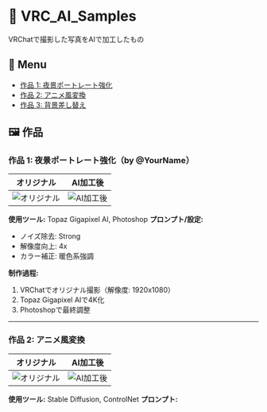 # 🎨 VRC_AI_Samples

VRChatで撮影した写真をAIで加工したもの

## 📑 Menu
- [作品 1: 夜景ポートレート強化](#作品-1-夜景ポートレート強化)
- [作品 2: アニメ風変換](#作品-2-アニメ風変換)
- [作品 3: 背景差し替え](#作品-3-背景差し替え)

## 🖼️ 作品

### 作品 1: 夜景ポートレート強化（by @YourName）

| オリジナル | AI加工後 |
|-----------|----------|
| ![オリジナル](/images/work001/original.jpg) | ![AI加工後](/images/work001/ai_enhanced.jpg) |

**使用ツール:** Topaz Gigapixel AI, Photoshop
**プロンプト/設定:** 
- ノイズ除去: Strong
- 解像度向上: 4x
- カラー補正: 暖色系強調

**制作過程:**
1. VRChatでオリジナル撮影（解像度: 1920x1080）
2. Topaz Gigapixel AIで4K化
3. Photoshopで最終調整

---

### 作品 2: アニメ風変換

| オリジナル | AI加工後 |
|-----------|----------|
| ![オリジナル](/images/work002/original.jpg) | ![AI加工後](/images/work002/ai_enhanced.jpg) |

**使用ツール:** Stable Diffusion, ControlNet
**プロンプト:**
